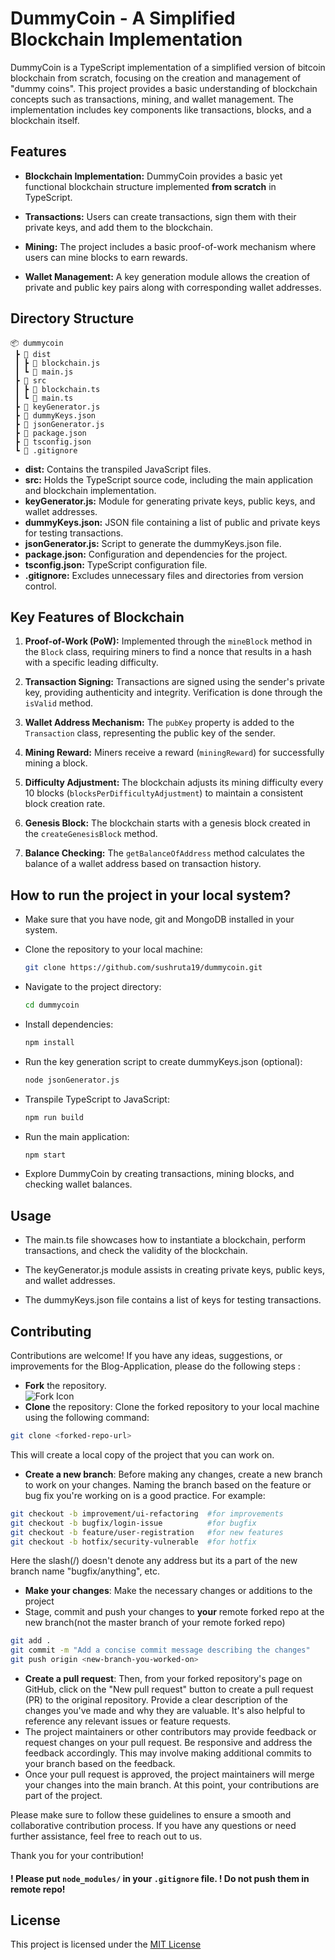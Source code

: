 # DummyCoin - A Simplified Blockchain Implementation

DummyCoin is a TypeScript implementation of a simplified version of bitcoin blockchain from scratch, focusing on the creation and management of "dummy coins". This project provides a basic understanding of blockchain concepts such as transactions, mining, and wallet management. The implementation includes key components like transactions, blocks, and a blockchain itself.

## Features

- **Blockchain Implementation:** DummyCoin provides a basic yet functional blockchain structure implemented **from scratch** in TypeScript.
  
- **Transactions:** Users can create transactions, sign them with their private keys, and add them to the blockchain.

- **Mining:** The project includes a basic proof-of-work mechanism where users can mine blocks to earn rewards.

- **Wallet Management:** A key generation module allows the creation of private and public key pairs along with corresponding wallet addresses.

## Directory Structure

```
📦 dummycoin
 ┣ 📂 dist
 ┃ ┣ 📜 blockchain.js
 ┃ ┗ 📜 main.js
 ┣ 📂 src
 ┃ ┣ 📜 blockchain.ts
 ┃ ┗ 📜 main.ts
 ┣ 📜 keyGenerator.js
 ┣ 📜 dummyKeys.json
 ┣ 📜 jsonGenerator.js
 ┣ 📜 package.json
 ┣ 📜 tsconfig.json
 ┗ 📜 .gitignore
```

- **dist:** Contains the transpiled JavaScript files.
- **src:** Holds the TypeScript source code, including the main application and blockchain implementation.
- **keyGenerator.js:** Module for generating private keys, public keys, and wallet addresses.
- **dummyKeys.json:** JSON file containing a list of public and private keys for testing transactions.
- **jsonGenerator.js:** Script to generate the dummyKeys.json file.
- **package.json:** Configuration and dependencies for the project.
- **tsconfig.json:** TypeScript configuration file.
- **.gitignore:** Excludes unnecessary files and directories from version control.


## Key Features of Blockchain

1. **Proof-of-Work (PoW):** Implemented through the `mineBlock` method in the `Block` class, requiring miners to find a nonce that results in a hash with a specific leading difficulty.

2. **Transaction Signing:** Transactions are signed using the sender's private key, providing authenticity and integrity. Verification is done through the `isValid` method.

3. **Wallet Address Mechanism:** The `pubKey` property is added to the `Transaction` class, representing the public key of the sender.

4. **Mining Reward:** Miners receive a reward (`miningReward`) for successfully mining a block.

5. **Difficulty Adjustment:** The blockchain adjusts its mining difficulty every 10 blocks (`blocksPerDifficultyAdjustment`) to maintain a consistent block creation rate.

6. **Genesis Block:** The blockchain starts with a genesis block created in the `createGenesisBlock` method.

7. **Balance Checking:** The `getBalanceOfAddress` method calculates the balance of a wallet address based on transaction history.


## How to run the project in your local system?
- Make sure that you have node, git and MongoDB installed in your system.
- Clone the repository to your local machine:
   ```bash
   git clone https://github.com/sushruta19/dummycoin.git
   ```

- Navigate to the project directory:
   ```bash
   cd dummycoin
   ```

- Install dependencies:
   ```bash
   npm install
   ```

- Run the key generation script to create dummyKeys.json (optional):
   ```bash
   node jsonGenerator.js
   ```

- Transpile TypeScript to JavaScript:
   ```bash
   npm run build
   ```

- Run the main application:
   ```bash
   npm start
   ```

- Explore DummyCoin by creating transactions, mining blocks, and checking wallet balances.

## Usage

- The main.ts file showcases how to instantiate a blockchain, perform transactions, and check the validity of the blockchain.

- The keyGenerator.js module assists in creating private keys, public keys, and wallet addresses.

- The dummyKeys.json file contains a list of keys for testing transactions.

## Contributing

Contributions are welcome! If you have any ideas, suggestions, or improvements for the Blog-Application, please do the following steps : 
- **Fork** the repository. <br>![Fork Icon](https://i.imgur.com/an7hXVR.png)
- **Clone** the repository: Clone the forked repository to your local machine using the following command:
```bash
git clone <forked-repo-url>
```
This will create a local copy of the project that you can work on.
- **Create a new branch**: Before making any changes, create a new branch to work on your changes. Naming the branch based on the feature or bug fix you're working on is a good practice. For example:
```bash
git checkout -b improvement/ui-refactoring  #for improvements
git checkout -b bugfix/login-issue          #for bugfix
git checkout -b feature/user-registration   #for new features
git checkout -b hotfix/security-vulnerable  #for hotfix
```
Here the slash(/) doesn't denote any address but its a part of the new branch name "bugfix/anything", etc.
- **Make your changes**: Make the necessary changes or additions to the project
- Stage, commit and push your changes to **your** remote forked repo at the new branch(not the master branch of your remote forked repo)
```bash
git add .
git commit -m "Add a concise commit message describing the changes"
git push origin <new-branch-you-worked-on>
```
- **Create a pull request**: Then, from your forked repository's page on GitHub, click on the "New pull request" button to create a pull request (PR) to the original repository. Provide a clear description of the changes you've made and why they are valuable. It's also helpful to reference any relevant issues or feature requests.
- The project maintainers or other contributors may provide feedback or request changes on your pull request. Be responsive and address the feedback accordingly. This may involve making additional commits to your branch based on the feedback.
- Once your pull request is approved, the project maintainers will merge your changes into the main branch. At this point, your contributions are part of the project.

Please make sure to follow these guidelines to ensure a smooth and collaborative contribution process. If you have any questions or need further assistance, feel free to reach out to us.

Thank you for your contribution!

#### ! Please put `node_modules/` in your `.gitignore` file. ! Do not push them in remote repo!
## License
This project is licensed under the [MIT License](LICENSE)